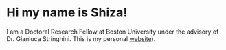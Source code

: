 # Hi my name is Shiza!
I am a Doctoral Research Fellow at Boston University under the advisory of Dr. Gianluca Stringhini. This is my personal [website]()).
